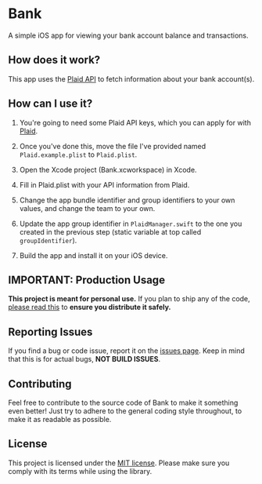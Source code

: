 # Bank

A simple iOS app for viewing your bank account balance and transactions.

## How does it work?

This app uses the [Plaid API](https://www.plaid.com) to fetch information about your bank account(s).

## How can I use it?

1. You're going to need some Plaid API keys, which you can apply for with [Plaid](https://www.plaid.com).

2. Once you've done this, move the file I've provided named `Plaid.example.plist` to `Plaid.plist`.

3. Open the Xcode project (Bank.xcworkspace) in Xcode.

4. Fill in Plaid.plist with your API information from Plaid.

5. Change the app bundle identifier and group identifiers to your own values, and change the team to your own.

6. Update the app group identifier in `PlaidManager.swift` to the one you created in the previous step (static variable at top called `groupIdentifier`).

7. Build the app and install it on your iOS device.

## IMPORTANT: Production Usage

**This project is meant for personal use.** If you plan to ship any of the code, [please read this](/production-usage.md) to **ensure you distribute it safely.**

## Reporting Issues

If you find a bug or code issue, report it on the [issues page](/issues). Keep in mind that this is for actual bugs, **NOT BUILD ISSUES**. 

## Contributing

Feel free to contribute to the source code of Bank to make it something even better! Just try to adhere to the general coding style throughout, to make it as readable as possible.

## License

This project is licensed under the [MIT license](/LICENSE). Please make sure you comply with its terms while using the library.

